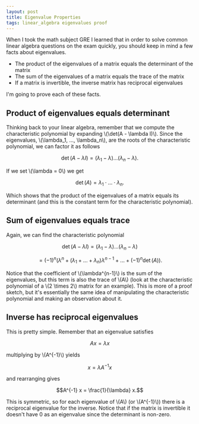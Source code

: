 ```yaml
---
layout: post
title: Eigenvalue Properties
tags: linear_algebra eigenvalues proof
---
```


When I took the math subject GRE I learned that in order to solve common linear algebra questions on the exam quickly, you should keep in mind a few facts about eigenvalues.

* The product of the eigenvalues of a matrix equals the determinant of the matrix
* The sum of the eigenvalues of a matrix equals the trace of the matrix
* If a matrix is invertible, the inverse matrix has reciprocal eigenvalues

I'm going to prove each of these facts.

## Product of eigenvalues equals determinant

Thinking back to your linear algebra, remember that we compute the characteristic polynomial by expanding \\(\det(A - \lambda I)\\). Since the eigenvalues, \\(\lambda_1, ..., \lambda_n\\), are the roots of the characteristic polynomial, we can factor it as follows

$$\det(A-\lambda I) = (\lambda_1 - \lambda) ... (\lambda_n - \lambda).$$

If we set \\(\lambda = 0\\) we get

$$\det(A) = \lambda_1 \cdot ... \cdot \lambda_n.$$

Which shows that the product of the eigenvalues of a matrix equals its determinant (and this is the constant term for the characteristic polynomial).

## Sum of eigenvalues equals trace

Again, we can find the characteristic polynomial

$$\det(A-\lambda I) = (\lambda_1 - \lambda) ... (\lambda_n - \lambda)$$

$$ = (-1)^n (\lambda^n + (\lambda_1 + ... + \lambda_n) \lambda^{n-1} + ... + (-1)^n \det(A)).$$

Notice that the coefficient of \\(\lambda^{n-1}\\) is the sum of the eigenvalues, but this term is also the trace of \\(A\\) (look at the characteristic polynomial of a \\(2 \times 2\\) matrix for an example). This is more of a proof sketch, but it's essentially the same idea of manipulating the characteristic polynomial and making an observation about it.

## Inverse has reciprocal eigenvalues

This is pretty simple. Remember that an eigenvalue satisfies

$$A x = \lambda x$$

multiplying by \\(A^{-1}\\) yields

$$x = \lambda A^{-1} x$$

and rearranging gives

$$A^{-1} x = \frac{1}{\lambda} x.$$

This is symmetric, so for each eigenvalue of \\(A\\) (or \\(A^{-1}\\)) there is a reciprocal eigenvalue for the inverse. Notice that if the matrix is invertible it doesn't have 0 as an eigenvalue since the determinant is non-zero.
